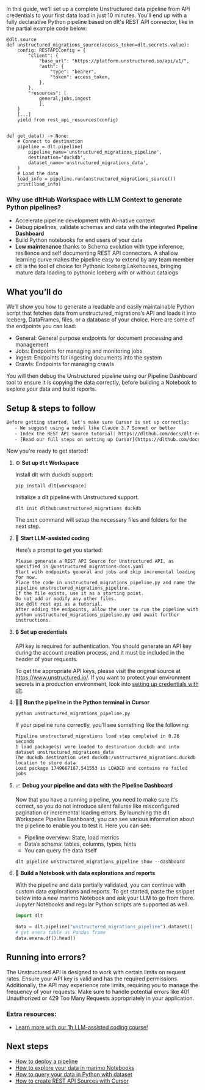 In this guide, we'll set up a complete Unstructured data pipeline from API credentials to your first data load in just 10 minutes. You'll end up with a fully declarative Python pipeline based on dlt's REST API connector, like in the partial example code below:

```python-outcome
@dlt.source
def unstructured_migrations_source(access_token=dlt.secrets.value):
    config: RESTAPIConfig = {
        "client": {
            "base_url": "https://platform.unstructured.io/api/v1/",
            "auth": {
                "type": "bearer",
                "token": access_token,
            },
        },
        "resources": [
            general,jobs,ingest
            ],
    }
    [...]
    yield from rest_api_resources(config)


def get_data() -> None:
    # Connect to destination
    pipeline = dlt.pipeline(
        pipeline_name='unstructured_migrations_pipeline',
        destination='duckdb',
        dataset_name='unstructured_migrations_data', 
    )
    # Load the data
    load_info = pipeline.run(unstructured_migrations_source())
    print(load_info) 
```

### Why use dltHub Workspace with LLM Context to generate Python pipelines?

- Accelerate pipeline development with AI-native context
- Debug pipelines, validate schemas and data with the integrated **Pipeline Dashboard**
- Build Python notebooks for end users of your data
- **Low maintenance** thanks to Schema evolution with type inference, resilience and self documenting REST API connectors. A shallow learning curve makes the pipeline easy to extend by any team member
- dlt is the tool of choice for Pythonic Iceberg Lakehouses, bringing mature data loading to pythonic Iceberg with or without catalogs

## What you’ll do

We’ll show you how to generate a readable and easily maintainable Python script that fetches data from unstructured_migrations’s API and loads it into Iceberg, DataFrames, files, or a database of your choice. Here are some of the endpoints you can load:

- General: General purpose endpoints for document processing and management
- Jobs: Endpoints for managing and monitoring jobs
- Ingest: Endpoints for ingesting documents into the system
- Crawls: Endpoints for managing crawls

You will then debug the Unstructured pipeline using our Pipeline Dashboard tool to ensure it is copying the data correctly, before building a Notebook to explore your data and build reports.

## Setup & steps to follow

```default
Before getting started, let's make sure Cursor is set up correctly:
   - We suggest using a model like Claude 3.7 Sonnet or better
   - Index the REST API Source tutorial: https://dlthub.com/docs/dlt-ecosystem/verified-sources/rest_api/ and add it to context as **@dlt rest api**
   - [Read our full steps on setting up Cursor](https://dlthub.com/docs/dlt-ecosystem/llm-tooling/cursor-restapi#23-configuring-cursor-with-documentation)
```

Now you're ready to get started!

1. ⚙️ **Set up `dlt` Workspace**
    
    Install dlt with duckdb support:
    ```shell
    pip install dlt[workspace]
    ```

    Initialize a dlt pipeline with Unstructured support.
    ```shell
    dlt init dlthub:unstructured_migrations duckdb
    ```

    The `init` command will setup the necessary files and folders for the next step.
    
2. 🤠 **Start LLM-assisted coding**
    
    Here’s a prompt to get you started:
    
    ```prompt
    Please generate a REST API Source for Unstructured API, as specified in @unstructured_migrations-docs.yaml 
    Start with endpoints general and jobs and skip incremental loading for now. 
    Place the code in unstructured_migrations_pipeline.py and name the pipeline unstructured_migrations_pipeline. 
    If the file exists, use it as a starting point. 
    Do not add or modify any other files. 
    Use @dlt rest api as a tutorial. 
    After adding the endpoints, allow the user to run the pipeline with python unstructured_migrations_pipeline.py and await further instructions.
    ```

    
3. 🔒 **Set up credentials** 
    
    API key is required for authentication. You should generate an API key during the account creation process, and it must be included in the header of your requests.
    
    To get the appropriate API keys, please visit the original source at https://www.unstructured.io/.
    If you want to protect your environment secrets in a production environment, look into [setting up credentials with dlt](https://dlthub.com/docs/walkthroughs/add_credentials).
    
4. 🏃‍♀️ **Run the pipeline in the Python terminal in Cursor**
    
    ```shell
    python unstructured_migrations_pipeline.py
    ```
    
    If your pipeline runs correctly, you’ll see something like the following:
    
    ```shell
    Pipeline unstructured_migrations load step completed in 0.26 seconds
    1 load package(s) were loaded to destination duckdb and into dataset unstructured_migrations_data
    The duckdb destination used duckdb:/unstructured_migrations.duckdb location to store data
    Load package 1749667187.541553 is LOADED and contains no failed jobs
    ```
    
5. 📈 **Debug your pipeline and data with the Pipeline Dashboard**

    Now that you have a running pipeline, you need to make sure it’s correct, so you do not introduce silent failures like misconfigured pagination or incremental loading errors. By launching the dlt Workspace Pipeline Dashboard, you can see various information about the pipeline to enable you to test it. Here you can see:
    - Pipeline overview: State, load metrics
    - Data’s schema: tables, columns, types, hints
    - You can query the data itself
    
    ```shell
    dlt pipeline unstructured_migrations_pipeline show --dashboard
    ```
    
6. 🐍 **Build a Notebook with data explorations and reports**

    With the pipeline and data partially validated, you can continue with custom data explorations and reports. To get started, paste the snippet below into a new marimo Notebook and ask your LLM to go from there. Jupyter Notebooks and regular Python scripts are supported as well.

    
    ```python
    import dlt

   data = dlt.pipeline("unstructured_migrations_pipeline").dataset()
   # get enera table as Pandas frame
   data.enera.df().head()
    ```

## Running into errors?

The Unstructured API is designed to work with certain limits on request rates. Ensure your API key is valid and has the required permissions. Additionally, the API may experience rate limits, requiring you to manage the frequency of your requests. Make sure to handle potential errors like 401 Unauthorized or 429 Too Many Requests appropriately in your application.

### Extra resources:

- [Learn more with our 1h LLM-assisted coding course!](https://www.youtube.com/watch?v=GGid70rnJuM)

## Next steps

- [How to deploy a pipeline](https://dlthub.com/docs/walkthroughs/deploy-a-pipeline)
- [How to explore your data in marimo Notebooks](https://dlthub.com/docs/general-usage/dataset-access/marimo)
- [How to query your data in Python with dataset](https://dlthub.com/docs/general-usage/dataset-access/dataset)
- [How to create REST API Sources with Cursor](https://dlthub.com/docs/dlt-ecosystem/llm-tooling/cursor-restapi)